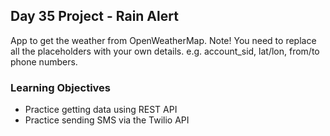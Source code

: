 ## Day 35 Project - Rain Alert
App to get the weather from OpenWeatherMap.
Note! You need to replace all the placeholders with your own details. e.g. account_sid, lat/lon, from/to phone numbers.

### Learning Objectives
* Practice getting data using REST API
* Practice sending SMS via the Twilio API
